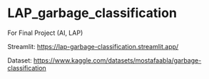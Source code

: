 # LAP_garbage_classification
For Final Project (AI, LAP)

Streamlit: https://lap-garbage-classification.streamlit.app/ 

Dataset: https://www.kaggle.com/datasets/mostafaabla/garbage-classification
